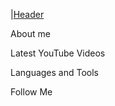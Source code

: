 |[Header](https://github.com/alekslavl/alekslavl/blob/main/assets/1.jpg)

About me

Latest YouTube Videos

Languages and Tools

Follow Me